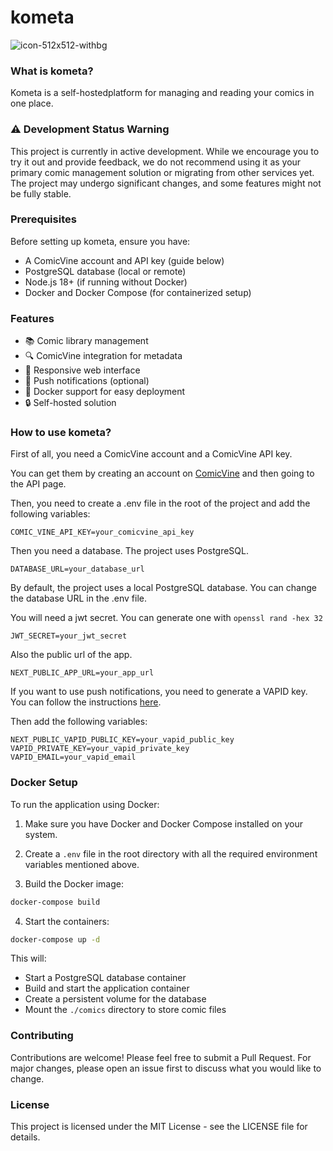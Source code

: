 # kometa

![icon-512x512-withbg](https://github.com/user-attachments/assets/d140452e-06dc-4b41-8d9b-94b482954729)

### What is kometa?

Kometa is a self-hostedplatform for managing and reading your comics in one place.

### ⚠️ Development Status Warning

This project is currently in active development. While we encourage you to try it out and provide feedback, we do not recommend using it as your primary comic management solution or migrating from other services yet. The project may undergo significant changes, and some features might not be fully stable.

### Prerequisites

Before setting up kometa, ensure you have:

- A ComicVine account and API key (guide below)
- PostgreSQL database (local or remote)
- Node.js 18+ (if running without Docker)
- Docker and Docker Compose (for containerized setup)

### Features

- 📚 Comic library management
- 🔍 ComicVine integration for metadata
- 📱 Responsive web interface
- 🔔 Push notifications (optional)
- 🐳 Docker support for easy deployment
- 🔒 Self-hosted solution

### How to use kometa?

First of all, you need a ComicVine account and a ComicVine API key.

You can get them by creating an account on [ComicVine](https://comicvine.gamespot.com/login-signup/) and then going to the API page.

Then, you need to create a .env file in the root of the project and add the following variables:

```
COMIC_VINE_API_KEY=your_comicvine_api_key
```

Then you need a database. The project uses PostgreSQL.

```
DATABASE_URL=your_database_url
```

By default, the project uses a local PostgreSQL database. You can change the database URL in the .env file.

You will need a jwt secret. You can generate one with `openssl rand -hex 32`

```
JWT_SECRET=your_jwt_secret
```

Also the public url of the app.

```
NEXT_PUBLIC_APP_URL=your_app_url
```

If you want to use push notifications, you need to generate a VAPID key. You can follow the instructions [here](https://www.npmjs.com/package/web-push/).

Then add the following variables:

```
NEXT_PUBLIC_VAPID_PUBLIC_KEY=your_vapid_public_key
VAPID_PRIVATE_KEY=your_vapid_private_key
VAPID_EMAIL=your_vapid_email
```

### Docker Setup

To run the application using Docker:

1. Make sure you have Docker and Docker Compose installed on your system.

2. Create a `.env` file in the root directory with all the required environment variables mentioned above.

3. Build the Docker image:

```bash
docker-compose build
```

4. Start the containers:

```bash
docker-compose up -d
```

This will:

- Start a PostgreSQL database container
- Build and start the application container
- Create a persistent volume for the database
- Mount the `./comics` directory to store comic files

### Contributing

Contributions are welcome! Please feel free to submit a Pull Request. For major changes, please open an issue first to discuss what you would like to change.

### License

This project is licensed under the MIT License - see the LICENSE file for details.

